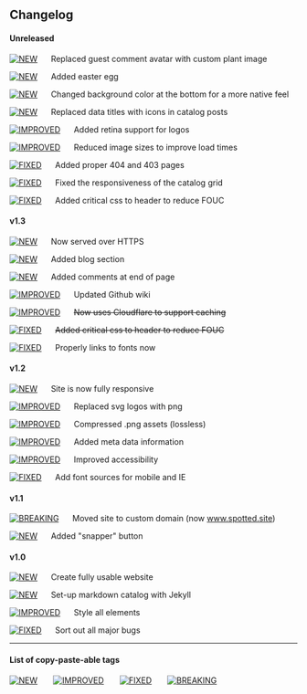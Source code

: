 
## Changelog

#### Unreleased

[![NEW](https://img.shields.io/badge/-%20%20%20%20NEW%20%20%20%20-00CC22.svg?colorA=00CC22&logoWidth=0)]()&nbsp;&nbsp;&nbsp;&nbsp;&nbsp;&nbsp;Replaced guest comment avatar with custom plant image

[![NEW](https://img.shields.io/badge/-%20%20%20%20NEW%20%20%20%20-00CC22.svg?colorA=00CC22&logoWidth=0)]()&nbsp;&nbsp;&nbsp;&nbsp;&nbsp;&nbsp;Added easter egg

[![NEW](https://img.shields.io/badge/-%20%20%20%20NEW%20%20%20%20-00CC22.svg?colorA=00CC22&logoWidth=0)]()&nbsp;&nbsp;&nbsp;&nbsp;&nbsp;&nbsp;Changed background color at the bottom for a more native feel

[![NEW](https://img.shields.io/badge/-%20%20%20%20NEW%20%20%20%20-00CC22.svg?colorA=00CC22&logoWidth=0)]()&nbsp;&nbsp;&nbsp;&nbsp;&nbsp;&nbsp;Replaced data titles with icons in catalog posts

[![IMPROVED](https://img.shields.io/badge/-IMPROVED-5500FF.svg?colorA=5500FF&logoWidth=0)]()&nbsp;&nbsp;&nbsp;&nbsp;&nbsp;&nbsp;Added retina support for logos

[![IMPROVED](https://img.shields.io/badge/-IMPROVED-5500FF.svg?colorA=5500FF&logoWidth=0)]()&nbsp;&nbsp;&nbsp;&nbsp;&nbsp;&nbsp;Reduced image sizes to improve load times

[![FIXED](https://img.shields.io/badge/-%20%20%20FIXED%20%20%20-0033FF.svg?colorA=0033FF&logoWidth=0)]()&nbsp;&nbsp;&nbsp;&nbsp;&nbsp;&nbsp;Added proper 404 and 403 pages

[![FIXED](https://img.shields.io/badge/-%20%20%20FIXED%20%20%20-0033FF.svg?colorA=0033FF&logoWidth=0)]()&nbsp;&nbsp;&nbsp;&nbsp;&nbsp;&nbsp;Fixed the responsiveness of the catalog grid

[![FIXED](https://img.shields.io/badge/-%20%20%20FIXED%20%20%20-0033FF.svg?colorA=0033FF&logoWidth=0)]()&nbsp;&nbsp;&nbsp;&nbsp;&nbsp;&nbsp;Added critical css to header to reduce FOUC

#### v1.3

[![NEW](https://img.shields.io/badge/-%20%20%20%20NEW%20%20%20%20-00CC22.svg?colorA=00CC22&logoWidth=0)]()&nbsp;&nbsp;&nbsp;&nbsp;&nbsp;&nbsp;Now served over HTTPS

[![NEW](https://img.shields.io/badge/-%20%20%20%20NEW%20%20%20%20-00CC22.svg?colorA=00CC22&logoWidth=0)]()&nbsp;&nbsp;&nbsp;&nbsp;&nbsp;&nbsp;Added blog section

[![NEW](https://img.shields.io/badge/-%20%20%20%20NEW%20%20%20%20-00CC22.svg?colorA=00CC22&logoWidth=0)]()&nbsp;&nbsp;&nbsp;&nbsp;&nbsp;&nbsp;Added comments at end of page

[![IMPROVED](https://img.shields.io/badge/-IMPROVED-5500FF.svg?colorA=5500FF&logoWidth=0)]()&nbsp;&nbsp;&nbsp;&nbsp;&nbsp;&nbsp;Updated Github wiki

[![IMPROVED](https://img.shields.io/badge/-IMPROVED-5500FF.svg?colorA=5500FF&logoWidth=0)]()&nbsp;&nbsp;&nbsp;&nbsp;&nbsp;&nbsp;~~Now uses Cloudflare to support caching~~

[![FIXED](https://img.shields.io/badge/-%20%20%20FIXED%20%20%20-0033FF.svg?colorA=0033FF&logoWidth=0)]()&nbsp;&nbsp;&nbsp;&nbsp;&nbsp;&nbsp;~~Added critical css to header to reduce FOUC~~

[![FIXED](https://img.shields.io/badge/-%20%20%20FIXED%20%20%20-0033FF.svg?colorA=0033FF&logoWidth=0)]()&nbsp;&nbsp;&nbsp;&nbsp;&nbsp;&nbsp;Properly links to fonts now

#### v1.2

[![NEW](https://img.shields.io/badge/-%20%20%20%20NEW%20%20%20%20-00CC22.svg?colorA=00CC22&logoWidth=0)]()&nbsp;&nbsp;&nbsp;&nbsp;&nbsp;&nbsp;Site is now fully responsive

[![IMPROVED](https://img.shields.io/badge/-IMPROVED-5500FF.svg?colorA=5500FF&logoWidth=0)]()&nbsp;&nbsp;&nbsp;&nbsp;&nbsp;&nbsp;Replaced svg logos with png

[![IMPROVED](https://img.shields.io/badge/-IMPROVED-5500FF.svg?colorA=5500FF&logoWidth=0)]()&nbsp;&nbsp;&nbsp;&nbsp;&nbsp;&nbsp;Compressed .png assets (lossless)

[![IMPROVED](https://img.shields.io/badge/-IMPROVED-5500FF.svg?colorA=5500FF&logoWidth=0)]()&nbsp;&nbsp;&nbsp;&nbsp;&nbsp;&nbsp;Added meta data information

[![IMPROVED](https://img.shields.io/badge/-IMPROVED-5500FF.svg?colorA=5500FF&logoWidth=0)]()&nbsp;&nbsp;&nbsp;&nbsp;&nbsp;&nbsp;Improved accessibility

[![FIXED](https://img.shields.io/badge/-%20%20%20FIXED%20%20%20-0033FF.svg?colorA=0033FF&logoWidth=0)]()&nbsp;&nbsp;&nbsp;&nbsp;&nbsp;&nbsp;Add font sources for mobile and IE

#### v1.1

[![BREAKING](https://img.shields.io/badge/-BREAKING-FF2222.svg?colorA=FF2222&logoWidth=0)]()&nbsp;&nbsp;&nbsp;&nbsp;&nbsp;&nbsp;Moved site to custom domain (now www.spotted.site)

[![NEW](https://img.shields.io/badge/-%20%20%20%20NEW%20%20%20%20-00CC22.svg?colorA=00CC22&logoWidth=0)]()&nbsp;&nbsp;&nbsp;&nbsp;&nbsp;&nbsp;Added "snapper" button

#### v1.0

[![NEW](https://img.shields.io/badge/-%20%20%20%20NEW%20%20%20%20-00CC22.svg?colorA=00CC22&logoWidth=0)]()&nbsp;&nbsp;&nbsp;&nbsp;&nbsp;&nbsp;Create fully usable website

[![NEW](https://img.shields.io/badge/-%20%20%20%20NEW%20%20%20%20-00CC22.svg?colorA=00CC22&logoWidth=0)]()&nbsp;&nbsp;&nbsp;&nbsp;&nbsp;&nbsp;Set-up markdown catalog with Jekyll

[![IMPROVED](https://img.shields.io/badge/-IMPROVED-5500FF.svg?colorA=5500FF&logoWidth=0)]()&nbsp;&nbsp;&nbsp;&nbsp;&nbsp;&nbsp;Style all elements

[![FIXED](https://img.shields.io/badge/-%20%20%20FIXED%20%20%20-0033FF.svg?colorA=0033FF&logoWidth=0)]()&nbsp;&nbsp;&nbsp;&nbsp;&nbsp;&nbsp;Sort out all major bugs


***


#### List of copy-paste-able tags

[![NEW](https://img.shields.io/badge/-%20%20%20%20NEW%20%20%20%20-00CC22.svg?colorA=00CC22&logoWidth=0)]()&nbsp;&nbsp;&nbsp;&nbsp;&nbsp;&nbsp;
[![IMPROVED](https://img.shields.io/badge/-IMPROVED-5500FF.svg?colorA=5500FF&logoWidth=0)]()&nbsp;&nbsp;&nbsp;&nbsp;&nbsp;&nbsp;
[![FIXED](https://img.shields.io/badge/-%20%20%20FIXED%20%20%20-0033FF.svg?colorA=0033FF&logoWidth=0)]()&nbsp;&nbsp;&nbsp;&nbsp;&nbsp;&nbsp;
[![BREAKING](https://img.shields.io/badge/-BREAKING-FF2222.svg?colorA=FF2222&logoWidth=0)]()&nbsp;&nbsp;&nbsp;&nbsp;&nbsp;&nbsp;
